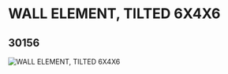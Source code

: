 # WALL ELEMENT, TILTED 6X4X6
## 30156
![WALL ELEMENT, TILTED 6X4X6](https://lc-www-live-s.legocdn.com/media/bricks/5/2/4114342.jpg)